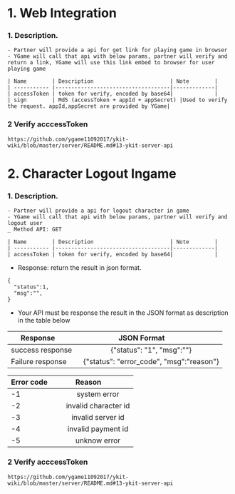 # 1. Web Integration

### 1. Description.
	- Partner will provide a api for get link for playing game in browser
	- YGame will call that api with below params, partner will verify and return a link, YGame will use this link embed to browser for user playing game
	
	| Name        | Description                        | Note        |
	| ----------- |------------------------------------|-------------|
	| accessToken | token for verify, encoded by base64|             |
	| sign        | Md5 (accessToken + appId + appSecret) |Used to verify the request. appId,appSecret are provided by YGame|
 
### 2 Verify acccessToken

    https://github.com/ygame11092017/ykit-wiki/blob/master/server/README.md#13-ykit-server-api

# 2. Character Logout Ingame

### 1. Description.
	- Partner will provide a api for logout character in game
	- YGame will call that api with below params, partner will verify and logout user
	_ Method API: GET
	
	| Name        | Description                        | Note        |
	| ----------- |------------------------------------|-------------|
	| accessToken | token for verify, encoded by base64|             |
	
- Response: return the result in json format.
```
{
  "status":1,
  "msg":"",
}
```
- Your API must be response the result in the JSON format as description in the table below

| Response        |JSON Format            |
| ------------- |:-------------:|
| success response      | {"status": "1", "msg":""} |
| Failure response      | {"status": "error_code", "msg":"reason"} |

| Error code        |Reason            |
| ------------- |:-------------:|
| -1      | system error |
| -2      | invalid character id|
| -3      | invalid server id|
| -4      | invalid payment id |
| -5      | unknow error |
### 2 Verify acccessToken

    https://github.com/ygame11092017/ykit-wiki/blob/master/server/README.md#13-ykit-server-api
